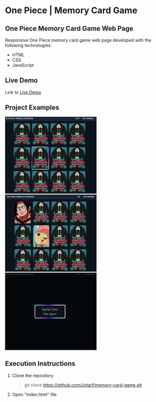 # One Piece | Memory Card Game
## One Piece Memory Card Game Web Page  
Responsive One Piece memory card game web page developed with the following technologies:
- HTML
- CSS
- JavaScript

## Live Demo
Link to [Live Demo](https://jotarf.github.io/memory-card-game/)
## Project Examples
<img src="./assets/demo/newGame.png" alt="New Game" width="300px"><img/>
<img src="./assets/demo/flipCards.png" alt="Flip Cards" width="300px"><img/>
<img src="./assets/demo/gameOver.png" alt="Game Over" width="300px"><img/>
## Execution Instructions
1. Clone the repository
    >git clone https://github.com/Jotarf/memory-card-game.git
2. Open "index.html" file
